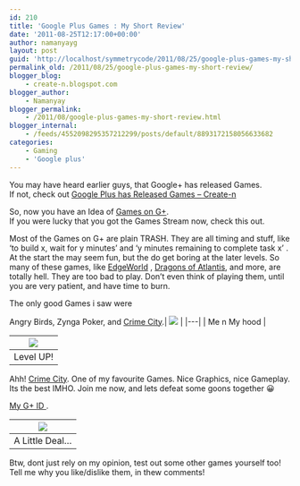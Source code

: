 ```yaml
---
id: 210
title: 'Google Plus Games : My Short Review'
date: '2011-08-25T12:17:00+00:00'
author: namanyayg
layout: post
guid: 'http://localhost/symmetrycode/2011/08/25/google-plus-games-my-short-review/'
permalink_old: /2011/08/25/google-plus-games-my-short-review/
blogger_blog:
    - create-n.blogspot.com
blogger_author:
    - Namanyay
blogger_permalink:
    - /2011/08/google-plus-games-my-short-review.html
blogger_internal:
    - /feeds/4552098295357212299/posts/default/8893172158056633682
categories:
    - Gaming
    - 'Google plus'
---
```


You may have heard earlier guys, that Google+ has released Games.  
If not, check out [Google Plus has Released Games – Create-n](http://create-n.blogspot.com/2011/08/google-plus-has-released-games.html)  
  
  
So, now you have an Idea of [Games on G+](https://plus.google.com/games).  
If you were lucky that you got the Games Stream now, check this out.  
  
  
Most of the Games on G+ are plain TRASH. They are all timing and stuff, like ‘to build x, wait for y minutes’ and ‘y minutes remaining to complete task x’ . At the start the may seem fun, but the do get boring at the later levels. So many of these games, like [EdgeWorld](https://plus.google.com/games/601508054763) , [Dragons of Atlantis](https://plus.google.com/games/659749063556), and more, are totally hell. They are too bad to play. Don’t even think of playing them, until you are very patient, and have time to burn.  
  
  
The only good Games i saw were   
  
  
  
  
  
Angry Birds, Zynga Poker, and [Crime City](https://plus.google.com/games/865772480172).| [![](http://2.bp.blogspot.com/-LALuGfWYGIw/TlY1u-0TkBI/AAAAAAAAASc/I5HahG5Rqy0/s400/Hood_CC.png)](http://2.bp.blogspot.com/-LALuGfWYGIw/TlY1u-0TkBI/AAAAAAAAASc/I5HahG5Rqy0/s1600/Hood_CC.png) |
|---|
| Me n My hood  |

| [![](http://1.bp.blogspot.com/-RqohGLV0wgc/TlY1vxGe_UI/AAAAAAAAASg/XwB_CgjjbZk/s400/IncreaseLev_CC.png)](http://1.bp.blogspot.com/-RqohGLV0wgc/TlY1vxGe_UI/AAAAAAAAASg/XwB_CgjjbZk/s1600/IncreaseLev_CC.png) |
|---|
| Level UP! |

  
  
  
  
Ahh! [Crime City](https://plus.google.com/games/865772480172). One of my favourite Games. Nice Graphics, nice Gameplay.  
Its the best IMHO. Join me now, and lets defeat some goons together 😀  
  
  
[My G+ ID ](https://plus.google.com/110643109850030635499) .

| [![](http://2.bp.blogspot.com/-gRsZ7wf0mHo/TlY10vmVakI/AAAAAAAAASk/CB-qJYFKInc/s400/Steal_CC.png)](http://2.bp.blogspot.com/-gRsZ7wf0mHo/TlY10vmVakI/AAAAAAAAASk/CB-qJYFKInc/s1600/Steal_CC.png) |
|---|
| A Little Deal… |

Btw, dont just rely on my opinion, test out some other games yourself too! Tell me why you like/dislike them, in thew comments!  
  
  
  


